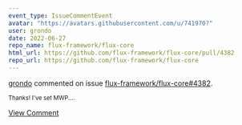 ```yaml
---
event_type: IssueCommentEvent
avatar: "https://avatars.githubusercontent.com/u/741970?"
user: grondo
date: 2022-06-27
repo_name: flux-framework/flux-core
html_url: https://github.com/flux-framework/flux-core/pull/4382
repo_url: https://github.com/flux-framework/flux-core
---
```


<a href='https://github.com/grondo' target='_blank'>grondo</a> commented on issue <a href='https://github.com/flux-framework/flux-core/pull/4382' target='_blank'>flux-framework/flux-core#4382</a>.

<small>Thanks! I've set MWP....</small>

<a href='https://github.com/flux-framework/flux-core/pull/4382' target='_blank'>View Comment</a>
